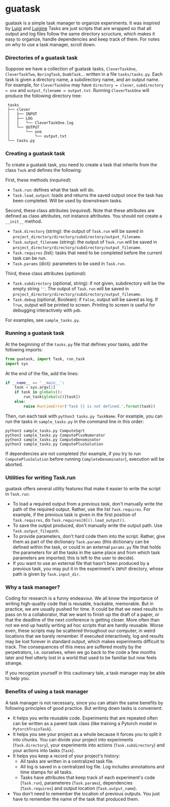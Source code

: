 # guatask
guatask is a simple task manager to organize experiments. It was inspired by [Luigi](https://github.com/spotify/luigi) and [Luigine](https://github.com/kanojikajino/luigine) Tasks are just scripts that are wrapped so that all output and log files follow the same directory scructure, which makes it easy to organize, handle dependencies and keep track of them. For notes on why to use a task manager, scroll down.


### Directories of a guatask task ###

Suppose we have a collection of guatask tasks, `CleverTaskOne`, `CleverTaskTwo`, `BoringTask`, `DumbTask`... written in a file `tasks/tasks.py`. Each task is given a directory name, a subdirectory name, and an output name. For example, for `CleverTaskOne` may have `directory = clever`, `subdirectory = one` and `output_filename = output.txt`. Running `CleverTaskOne` will produce the following directory tree:

```
 tasks
 ├── clever
 │   ├── INPUT
 │   ├── LOG
 │   │   └── CleverTaskOne.log
 │   └── OUTPUT
 │       └── one
 │           └── output.txt
 └── tasks.py
```


### Creating a guatask task ###

To create a guatask task, you need to create a task that inherits from the class `Task` and defines the following:

First, these methods (_required_):
- `Task.run`: defines what the task will do.
- `Task.load_output`: loads and returns the saved output once the task has been completed. Will be used by downstream tasks.

Second, these class attributes (_required_). Note that these attributes are defined as class attributes, not instance attributes. You should not create a `__init__` method.
- `Task.directory` (string): the output of `Task.run` will be saved in `project_directory/directory/subdirectory/output_filename`.
- `Task.output_filename` (string): the output of `Task.run` will be saved in `project_directory/directory/subdirectory/output_filename`.
- `Task.requires` (list): tasks that need to be completed before the current task can be run.
- `Task.params` (dict): parameters to be used in `Task.run`.

Third, these class attributes (_optional_):
- `Task.subdirectory` (optional, string): if not given, subdirectory will be the empty string `''`.  The output of `Task.run` will be saved in `project_directory/directory/subdirectory/output_filename`.
- `Task.debug` (optional, Boolean): if `False`, output will be saved as log. If `True`, output will be printed to screen. Printing to screen is useful for debugging interactively with `pdb`.

For examples, see `sample_tasks.py`.


### Running a guatask task ###

At the beginning of the `tasks.py` file that defines your tasks, add the following imports:

```python
from guatask, import Task, run_task
import sys
```

At the end of the file, add the lines:

```python
if __name__ == '__main__':
    task = sys.argv[1]
    if task in globals():
        run_task(globals()[task])
    else:
        raise RuntimeError('Task {} is not defined.'.format(task))
```

Then, run each task with `python3 tasks.py TaskName`. For example, you can run the tasks in `sample_tasks.py` in the command line in this order:

```
python3 sample_tasks.py ComputeSqrt
python3 sample_tasks.py ComputePlusNumerator
python3 sample_tasks.py ComputeDenominator
python3 sample_tasks.py ComputePlusSolution
```

If dependencies are not completed (for example, if you try to run `ComputePlusSolution` before running `CompleteDenominator`), execution will be aborted.


### Utilities for writing Task.run ###

guatask offers several utility features that make it easier to write the script in `Task.run`:

- To load a required output from a previous task, don't manually write the path of the required output. Rather, use the list `Task.requires`. For example, if the previous task is given in the first position of `Task.requires`, do `Task.requires[0]().load_output()`.
- To save the output produced, don't manually write the output path. Use `Task.output_filepath`.
- To provide parameters, don't hard code them into the script. Rather, give them as part of the dictionary `Task.params` (this dictionary can be defined within the task, or could in an external `params.py` file that holds the parameters for all the tasks in the same place and from which task parameters are imported; this is left to the user to decide).
- If you want to use an external file that hasn't been produced by a previous task, you may put it in the experiment's `INPUT` directory, whose path is given by `Task.input_dir`.


### Why a task manager? ###

Coding for research is a funny endeavour. We all know the importance of writing high-quality code that is reusable, trackable, memorable. But in practice, we are usually pushed for time. It could be that we need results to pass on to a collaborator, that we want to finish up the draft of a paper, or that the deadline of the next conference is getting closer. More often than not we end up hastily writing ad hoc scripts that are hardly reusable. Worse even, these scripts may be scattered throughout our computer, in weird locations that we barely remember. If executed interactively, log and results may be lost forever in standard output, which makes experiments difficult to track. The consequences of this mess are suffered mostly by the perpetrators, i.e. ourselves, when we go back to the code a few months later and feel utterly lost in a world that used to be familiar but now feels strange.

If you recognize yourself in this cautionary tale, a task manager may be able to help you.


### Benefits of using a task manager ###

A task manager is not necessary, since you can attain the same benefits by following principles of good practice. But writing down tasks is convenient:

- It helps you write reusable code. Experiments that are repeated often can be written as a parent task class (like training a Pytorch model in `PytorchTrainTask`).
- It helps you see your project as a whole because it forces you to split it into chunks. You can divide your project into experiments (`Task.directory`), your experiments into actions (`Task.subdirectory`) and your actions into tasks (`Task`).
- It helps you keep a record of your project's history:
    - All tasks are written in a centralized task file.
    - All log is saved in a centralized log file. Log includes annotations and time stamps for all tasks.
    - Tasks have attributes that keep track of each experiment's code (`Task.run`), parameteres (`Task.params`), dependencies (`Task.requires`) and output location (`Task.output_name`).
- You don't need to remember the location of previous outputs. You just have to remember the name of the task that produced them.

